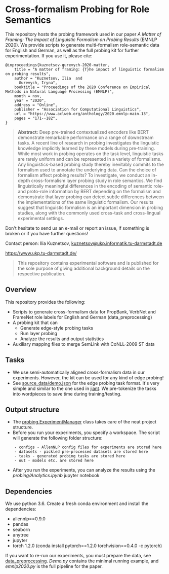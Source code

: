 # Cross-formalism Probing for Role Semantics

This repository hosts the probing framework used in our paper _A Matter of Framing: The Impact of Linguistic Formalism on Probing Results_ (EMNLP 2020).
We provide scripts to generate multi-formalism role-semantic data for English and German, as well as the full probing kit for further experimentation.
If you use it, please cite:

```
@inproceedings{kuznetsov-gurevych-2020-matter,
    title = "A matter of framing: {T}he impact of linguistic formalism on probing results",
    author = "Kuznetsov, Ilia  and
      Gurevych, Iryna",
    booktitle = "Proceedings of the 2020 Conference on Empirical Methods in Natural Language Processing (EMNLP)",
    month = nov,
    year = "2020",
    address = "Online",
    publisher = "Association for Computational Linguistics",
    url = "https://www.aclweb.org/anthology/2020.emnlp-main.13",
    pages = "171--182",
}
```

> **Abstract:** Deep pre-trained contextualized encoders like BERT demonstrate remarkable performance on a range of downstream tasks. A recent line of research in probing investigates the linguistic knowledge implicitly learned by these models during pre-training. While most work in probing operates on the task level, linguistic tasks are rarely uniform and can be represented in a variety of formalisms. Any linguistics-based probing study thereby inevitably commits to the formalism used to annotate the underlying data. Can the choice of formalism affect probing results? To investigate, we conduct an in-depth cross-formalism layer probing study in role semantics. We find linguistically meaningful differences in the encoding of semantic role- and proto-role information by BERT depending on the formalism and demonstrate that layer probing can detect subtle differences between the implementations of the same linguistic formalism. Our results suggest that linguistic formalism is an important dimension in probing studies, along with the commonly used cross-task and cross-lingual experimental settings.

Don't hesitate to send us an e-mail or report an issue, if something is broken or if you have further questions!

Contact person: Ilia Kuznetsov, kuznetsov@ukp.informatik.tu-darmstadt.de

https://www.ukp.tu-darmstadt.de/

> This repository contains experimental software and is published for the sole purpose of giving additional background details on the respective publication. 

## Overview

This repository provides the following:
- Scripts to generate cross-formalism data for PropBank, VerbNet and FrameNet role labels for English and German (data_preprocessing)
- A probing kit that can
    - Generate edge-style probing tasks
    - Run layer probing
    - Analyze the results and output statistics
- Auxiliary mapping files to merge SemLink with CoNLL-2009 ST data

## Tasks

- We use semi-automatically aligned cross-formalism data in our experiments. However, the kit can be used for any kind of edge probing!
- See [source_data/demo.json](https://github.com/UKPLab/emnlp2020-formalism-probing/blob/master/source_data/demo.json) for the edge probing task format. It's very simple and similar to the one used in [jiant](https://github.com/nyu-mll/jiant-v1-legacy/tree/master/probing). We pre-tokenize the tasks into wordpieces to save time during training/testing.

## Output structure

- The [probing.ExperimentManager](https://github.com/UKPLab/emnlp2020-formalism-probing/blob/master/rprobe/probing/manager.py) class takes care of the neat project structure.
- Before you run your experiments, you specify a workspace. The script will generate the following folder structure:
```
    - configs - AllenNLP config files for experiments are stored here
    - datasets - pickled pre-processed datasets are stored here
    - tasks - generated probing tasks are stored here
    - out - models etc. are stored here
```

- After you run the experiments, you can analyze the results using the _probing/Analytics.ipynb_ jupyter notebook

## Dependencies

We use python 3.6. Create a fresh conda environment and install the dependencies:
- allennlp==0.9.0
- pandas
- seaborn
- anytree
- jupyter
- torch 1.2.0 (conda install pytorch==1.2.0 torchvision==0.4.0 -c pytorch)

If you want to re-run our experiments, you must prepare the data, see [data_preprocessing](https://github.com/UKPLab/emnlp2020-formalism-probing/tree/master/rprobe/data_preprocessing).
_Demo.py_ contains the minimal running example, and _emnlp2020.py_ is the full pipeline for the paper.

